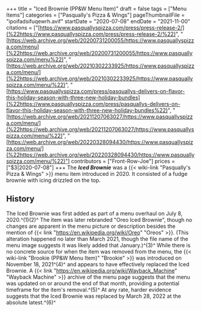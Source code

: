 +++
title = "Iced Brownie (PP&W Menu Item)"
draft = false
tags = ["Menu Items"]
categories = ["Pasqually's Pizza & Wings"]
pageThumbnailFile = "ipoifadsifuqewrh.avif"
startDate = "2020-07-08"
endDate = "2021-11-00"
citations = ["[https://www.pasquallyspizza.com/press/press-release-2/](%22https://www.pasquallyspizza.com/press/press-release-2/%22)",
"[https://web.archive.org/web/20200731200055/https://www.pasquallyspizza.com/menu](%22https://web.archive.org/web/20200731200055/https://www.pasquallyspizza.com/menu%22)",
"[https://web.archive.org/web/20210302233925/https://www.pasquallyspizza.com/menu/](%22https://web.archive.org/web/20210302233925/https://www.pasquallyspizza.com/menu/%22)",
"[https://www.pasquallyspizza.com/press/pasquallys-delivers-on-flavor-this-holiday-season-with-three-new-holiday-bundles](%22https://www.pasquallyspizza.com/press/pasquallys-delivers-on-flavor-this-holiday-season-with-three-new-holiday-bundles%22)",
"[https://web.archive.org/web/20211207063027/https://www.pasquallyspizza.com/menu/](%22https://web.archive.org/web/20211207063027/https://www.pasquallyspizza.com/menu/%22)",
"[https://web.archive.org/web/20220328094430/https://www.pasquallyspizza.com/menu/](%22https://web.archive.org/web/20220328094430/https://www.pasquallyspizza.com/menu/%22)"]
contributors = ["Front-Row-Joe"]
prices = ["$3|2020-07-08"]
+++
The ***Iced Brownie*** was a {{< wiki-link "Pasqually's Pizza & Wings" >}} menu item introduced in 2020.
It consisted of a fudge brownie with icing drizzled on the top.

## History

The Iced Brownie was first added as part of a menu overhaul on July 8, 2020.^(1)(2)^ The item was later rebranded "Oreo Iced Brownie", though no changes are apparent in the menu picture or description besides the mention of {{< link "https://en.wikipedia.org/wiki/Oreo" "Oreos" >}}. (This alteration happened no later than March 2021, though the file name of the menu image suggests it was likely added that January.)^(3)^
While there is no concrete source for when the item was removed from the menu, the {{< wiki-link "Brookie (PP&W Menu Item)" "Brookie" >}} was introduced on November 18, 2021^(4)^ and appears to have effectively replaced the Iced Brownie. A {{< link "https://en.wikipedia.org/wiki/Wayback_Machine" "Wayback Machine" >}} archive of the menu page suggests that the menu was updated on or around the end of that month, providing a potential timeframe for the item's removal.^(5)^ At any rate, harder evidence suggests that the Iced Brownie was replaced by March 28, 2022 at the absolute latest.^(6)^
